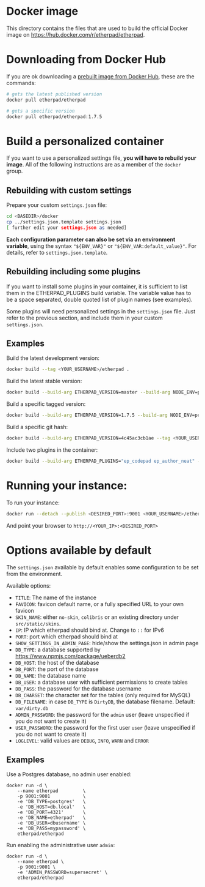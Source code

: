 # Docker image

This directory contains the files that are used to build the official Docker image on https://hub.docker.com/r/etherpad/etherpad.

# Downloading from Docker Hub
If you are ok downloading a [prebuilt image from Docker Hub](https://hub.docker.com/r/etherpad/etherpad), these are the commands:
```bash
# gets the latest published version
docker pull etherpad/etherpad

# gets a specific version
docker pull etherpad/etherpad:1.7.5
```

# Build a personalized container

If you want to use a personalized settings file, **you will have to rebuild your image**.
All of the following instructions are as a member of the `docker` group.

## Rebuilding with custom settings
Prepare your custom `settings.json` file:
```bash
cd <BASEDIR>/docker
cp ../settings.json.template settings.json
[ further edit your settings.json as needed]
```

**Each configuration parameter can also be set via an environment variable**, using the syntax `"${ENV_VAR}"` or `"${ENV_VAR:default_value}"`. For details, refer to `settings.json.template`.

## Rebuilding including some plugins
If you want to install some plugins in your container, it is sufficient to list them in the ETHERPAD_PLUGINS build variable.
The variable value has to be a space separated, double quoted list of plugin names (see examples).

Some plugins will need personalized settings in the `settings.json` file. Just refer to the previous section, and include them in your custom `settings.json`.

## Examples

Build the latest development version:
```bash
docker build --tag <YOUR_USERNAME>/etherpad .
```

Build the latest stable version:
```bash
docker build --build-arg ETHERPAD_VERSION=master --build-arg NODE_ENV=production --tag <YOUR_USERNAME>/etherpad .
```

Build a specific tagged version:
```bash
docker build --build-arg ETHERPAD_VERSION=1.7.5 --build-arg NODE_ENV=production --tag <YOUR_USERNAME>/etherpad .
```

Build a specific git hash:
```bash
docker build --build-arg ETHERPAD_VERSION=4c45ac3cb1ae --tag <YOUR_USERNAME>/etherpad .
```

Include two plugins in the container:
```bash
docker build --build-arg ETHERPAD_PLUGINS="ep_codepad ep_author_neat" --tag <YOUR_USERNAME>/etherpad .
```

# Running your instance:

To run your instance:
```bash
docker run --detach --publish <DESIRED_PORT>:9001 <YOUR_USERNAME>/etherpad
```

And point your browser to `http://<YOUR_IP>:<DESIRED_PORT>`

# Options available by default

The `settings.json` available by default enables some configuration to be set from the environment.

Available options:
* `TITLE`: The name of the instance
* `FAVICON`: favicon default name, or a fully specified URL to your own favicon
* `SKIN_NAME`: either `no-skin`, `colibris` or an existing directory under `src/static/skins`.
* `IP`: IP which etherpad should bind at. Change to `::` for IPv6
* `PORT`: port which etherpad should bind at
* `SHOW_SETTINGS_IN_ADMIN_PAGE`: hide/show the settings.json in admin page
* `DB_TYPE`: a database supported by https://www.npmjs.com/package/ueberdb2
* `DB_HOST`: the host of the database
* `DB_PORT`: the port of the database
* `DB_NAME`: the database name
* `DB_USER`: a database user with sufficient permissions to create tables
* `DB_PASS`: the password for the database username
* `DB_CHARSET`: the character set for the tables (only required for MySQL)
* `DB_FILENAME`: in case `DB_TYPE` is `DirtyDB`, the database filename. Default: `var/dirty.db`
* `ADMIN_PASSWORD`: the password for the `admin` user (leave unspecified if you do not want to create it)
* `USER_PASSWORD`: the password for the first user `user` (leave unspecified if you do not want to create it)
* `LOGLEVEL`: valid values are `DEBUG`, `INFO`, `WARN` and `ERROR`

## Examples

Use a Postgres database, no admin user enabled:

```shell
docker run -d \
	--name etherpad         \
	-p 9001:9001            \
	-e 'DB_TYPE=postgres'   \
	-e 'DB_HOST=db.local'   \
	-e 'DB_PORT=4321'       \
	-e 'DB_NAME=etherpad'   \
	-e 'DB_USER=dbusername' \
	-e 'DB_PASS=mypassword' \
	etherpad/etherpad
```

Run enabling the administrative user `admin`:

```shell
docker run -d \
	--name etherpad \
	-p 9001:9001 \
	-e 'ADMIN_PASSWORD=supersecret' \
	etherpad/etherpad
```
